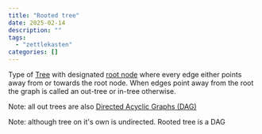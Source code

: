 ```yaml
---
title: "Rooted tree"
date: 2025-02-14
description: ""
tags: 
  - "zettlekasten"
categories: []
---
```


Type of [Tree](Tree.md) with designated [root node](root%20node) where every edge either points away from or towards the root node. When edges point away from the root the graph is called an out-tree or in-tree otherwise.

Note: all out trees are also [Directed Acyclic Graphs (DAG)](Directed%20Acyclic%20Graphs%20(DAG).md)

Note: although tree on it's own is undirected. Rooted tree is a DAG
